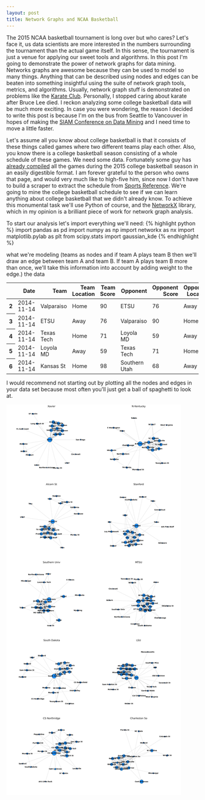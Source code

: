 ```yaml
---
layout: post
title: Network Graphs and NCAA Basketball
---
```


The 2015 NCAA basketball tournament is long over but who cares? Let's face it, us data scientists are more interested in the numbers surrounding the tournament than the actual game itself. In this sense, the tournament is just a venue for applying our sweet tools and algorithms. In this post I'm going to demonstrate the power of network graphs for data mining. Networks graphs are awesome because they can be used to model so many things. Anything that can be described using nodes and edges can be beaten into something insightful using the suite of network graph tools, metrics, and algorithms. Usually, network graph stuff is demonstrated on problems like the [Karate Club](https://networkdata.ics.uci.edu/data.php?id=105). Personally, I stopped caring about karate after Bruce Lee died. I reckon analyzing some college basketball data will be much more exciting. In case you were wondering, the reason I decided to write this post is because I'm on the bus from Seattle to Vancouver in hopes of making the [SIAM Conference on Data Mining](http://www.siam.org/meetings/sdm15/) and I need time to move a little faster.  

Let's assume all you know about college basketball is that it consists of these things called games where two different teams play each other. Also, you know there is a college basketball season consisting of a whole schedule of these games. We need some data. Fortunately some guy has [already compiled](https://www.spreadsheet-sports.com/2015-ncaa-basketball-game-data) all the games during the 2015 college basketball season in an easily digestible format. I am forever grateful to the person who owns that page, and would very much like to high-five him, since now I don't have to build a scraper to extract the schedule from [Sports Reference](http://www.sports-reference.com/cbb/). We're going to mine the college basketball schedule to see if we can learn anything about college basketball that we didn't already know. To achieve this monumental task we'll use Python of course, and the [NetworkX](https://networkx.github.io) library, which in my opinion is a brilliant piece of work for network graph analysis. 

To start our analysis let's import everything we'll need:
{% highlight python %}
import pandas as pd
import numpy as np
import networkx as nx
import matplotlib.pylab as plt
from scipy.stats import gaussian_kde
{% endhighlight %}





what we're modeling (teams as nodes and if team A plays team B then we'll draw an edge between team A and team B. If team A plays team B more than once, we'll take this information into account by adding weight to the edge.)
the data
 
<table>
  <thead>
    <tr style="text-align: right;">
      <th></th>
      <th>Date</th>
      <th>Team</th>
      <th>Team Location</th>
      <th>Team Score</th>
      <th>Opponent</th>
      <th>Opponent Score</th>
      <th>Opponent Location</th>
      <th>Neutral Site</th>
      <th>Team Result</th>
      <th>Team Differential</th>
      <th>Opponent Differential</th>
      <th>Game Type</th>
    </tr>
  </thead>
  <tbody>
    <tr>
      <th>2</th>
      <td>2014-11-14</td>
      <td> Valparaiso</td>
      <td> Home</td>
      <td> 90</td>
      <td>          ETSU</td>
      <td> 76</td>
      <td> Away</td>
      <td> NaN</td>
      <td>  Win</td>
      <td> 10.545455</td>
      <td>  2.033333</td>
      <td> Division 1</td>
    </tr>
    <tr>
      <th>3</th>
      <td>2014-11-14</td>
      <td>       ETSU</td>
      <td> Away</td>
      <td> 76</td>
      <td>    Valparaiso</td>
      <td> 90</td>
      <td> Home</td>
      <td> NaN</td>
      <td> Loss</td>
      <td>  2.033333</td>
      <td> 10.545455</td>
      <td> Division 1</td>
    </tr>
    <tr>
      <th>4</th>
      <td>2014-11-14</td>
      <td> Texas Tech</td>
      <td> Home</td>
      <td> 71</td>
      <td>     Loyola MD</td>
      <td> 59</td>
      <td> Away</td>
      <td> NaN</td>
      <td>  Win</td>
      <td> -3.437500</td>
      <td> -7.366667</td>
      <td> Division 1</td>
    </tr>
    <tr>
      <th>5</th>
      <td>2014-11-14</td>
      <td>  Loyola MD</td>
      <td> Away</td>
      <td> 59</td>
      <td>    Texas Tech</td>
      <td> 71</td>
      <td> Home</td>
      <td> NaN</td>
      <td> Loss</td>
      <td> -7.366667</td>
      <td> -3.437500</td>
      <td> Division 1</td>
    </tr>
    <tr>
      <th>6</th>
      <td>2014-11-14</td>
      <td>  Kansas St</td>
      <td> Home</td>
      <td> 98</td>
      <td> Southern Utah</td>
      <td> 68</td>
      <td> Away</td>
      <td> NaN</td>
      <td>  Win</td>
      <td> -0.812500</td>
      <td> -4.655172</td>
      <td> Division 1</td>
    </tr>
  </tbody>
</table>

I would recommend not starting out by plotting all the nodes and edges in your data set because most often you'll just get a ball of spaghetti to look at.  

![Ego-centric graphs of 10 random NCAA basketball teams.](/assets/ego_centric_network_sample.png)
